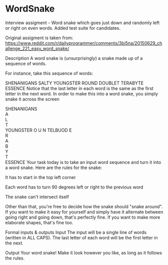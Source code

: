 # WordSnake
Interview assigment - Word snake which goes just down and randomly left or right on even words. Added test suite for candidates.

Original assigment is taken from:
https://www.reddit.com/r/dailyprogrammer/comments/3bi5na/20150629_challenge_221_easy_word_snake/

Description
A word snake is (unsurprisingly) a snake made up of a sequence of words.

For instance, take this sequence of words:

SHENANIGANS SALTY YOUNGSTER ROUND DOUBLET TERABYTE ESSENCE
Notice that the last letter in each word is the same as the first letter in the next word. In order to make this into a word snake, you simply snake it across the screen

SHENANIGANS        
          A        
          L        
          T        
          YOUNGSTER
                  O
                  U
                  N
            TELBUOD
            E      
            R      
            A      
            B      
            Y      
            T      
            ESSENCE
Your task today is to take an input word sequence and turn it into a word snake. Here are the rules for the snake:

It has to start in the top left corner

Each word has to turn 90 degrees left or right to the previous word

The snake can't intersect itself

Other than that, you're free to decide how the snake should "snake around". If you want to make it easy for yourself and simply have it alternate between going right and going down, that's perfectly fine. If you want to make more elaborate shapes, that's fine too.

Formal inputs & outputs
Input
The input will be a single line of words (written in ALL CAPS). The last letter of each word will be the first letter in the next.

Output
Your word snake! Make it look however you like, as long as it follows the rules.

